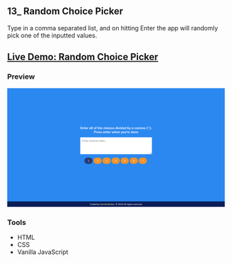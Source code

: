 ## 13_ Random Choice Picker

Type in a comma separated list, and on hitting Enter the app will randomly pick one of the inputted values.

## [Live Demo: Random Choice Picker](https://13-random-choice-picker-gdbecker.replit.app/)

### Preview

!["HomePage"](./HomePage.png)

### Tools
- HTML
- CSS
- Vanilla JavaScript